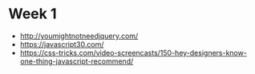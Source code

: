 # Week 1 

- http://youmightnotneedjquery.com/
- https://javascript30.com/
- https://css-tricks.com/video-screencasts/150-hey-designers-know-one-thing-javascript-recommend/
